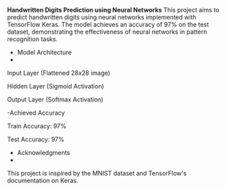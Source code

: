 **Handwritten Digits Prediction using Neural Networks**
This project aims to predict handwritten digits using neural networks implemented with TensorFlow Keras. The model achieves an accuracy of 97% on the test dataset, demonstrating the effectiveness of neural networks in pattern recognition tasks.

- Model Architecture
- 
Input Layer (Flattened 28x28 image)

Hidden Layer (Sigmoid Activation)

Output Layer (Softmax Activation)

-Achieved Accuracy

Train Accuracy: 97%

Test Accuracy: 97%

- Acknowledgments
- 
This project is inspired by the MNIST dataset and TensorFlow's documentation on Keras.
